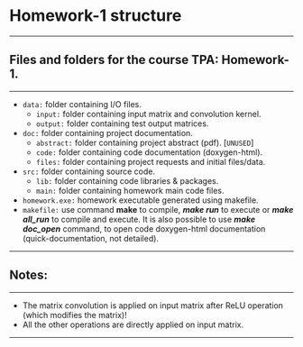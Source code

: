 <h1><b>Homework-1 structure</h1></b>

---

<h2><b>Files and folders for the course TPA: Homework-1.</h2></b>

---

- `data:` folder containing I/O files.
  - `input:` folder containing input matrix and convolution kernel.
  - `output:` folder containing test output matrices.
- `doc:` folder containing project documentation.
  - `abstract:` folder containing project abstract (pdf). [`UNUSED`]
  - `code:` folder containing code documentation (doxygen-html).
  - `files:` folder containing project requests and initial files/data.
- `src:` folder containing source code.
  - `lib:` folder containing code libraries & packages.
  - `main:` folder containing homework main code files.
- `homework.exe:` homework executable generated using makefile.
- `makefile:` use command **make** to compile, ***make run*** to execute or ***make all_run*** to compile and execute. It is also possible to use ***make doc_open*** command, to open code doxygen-html documentation (quick-documentation, not detailed).

---

<h2><b>Notes:</h2></b>

---

- The matrix convolution is applied on input matrix after ReLU operation (which modifies the matrix)!
- All the other operations are directly applied on input matrix.

---
